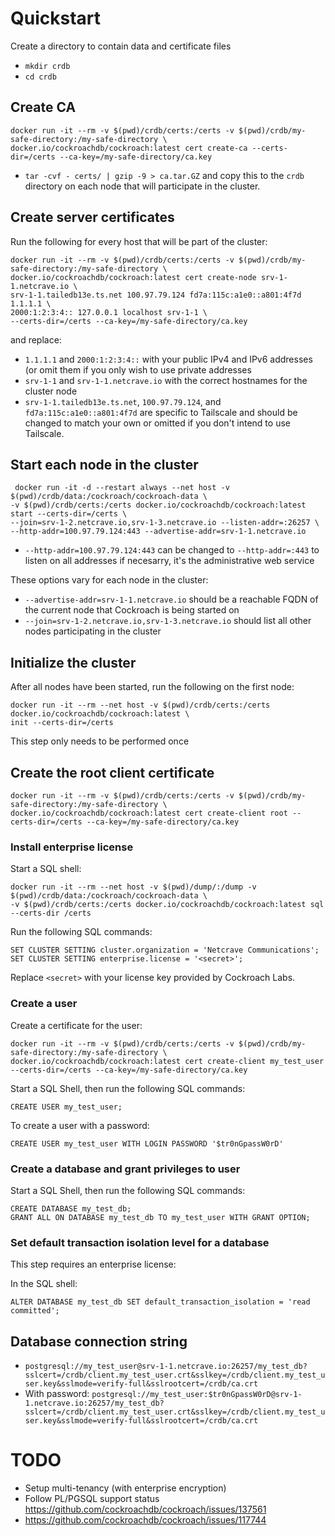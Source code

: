 # Quickstart 
Create a directory to contain data and certificate files 
- `mkdir crdb`
- `cd crdb`

## Create CA
```
docker run -it --rm -v $(pwd)/crdb/certs:/certs -v $(pwd)/crdb/my-safe-directory:/my-safe-directory \
docker.io/cockroachdb/cockroach:latest cert create-ca --certs-dir=/certs --ca-key=/my-safe-directory/ca.key
```

- `tar -cvf - certs/ | gzip -9 > ca.tar.GZ` and copy this to the `crdb` directory on each node that will participate in the cluster.

## Create server certificates

Run the following for every host that will be part of the cluster: 
```
docker run -it --rm -v $(pwd)/crdb/certs:/certs -v $(pwd)/crdb/my-safe-directory:/my-safe-directory \
docker.io/cockroachdb/cockroach:latest cert create-node srv-1-1.netcrave.io \
srv-1-1.tailedb13e.ts.net 100.97.79.124 fd7a:115c:a1e0::a801:4f7d 1.1.1.1 \
2000:1:2:3:4:: 127.0.0.1 localhost srv-1-1 \
--certs-dir=/certs --ca-key=/my-safe-directory/ca.key
```

and replace: 

- `1.1.1.1` and `2000:1:2:3:4::` with your public IPv4 and IPv6 addresses (or omit them if you only wish to use private addresses
- `srv-1-1` and `srv-1-1.netcrave.io` with the correct hostnames for the cluster node
- `srv-1-1.tailedb13e.ts.net`, `100.97.79.124`, and `fd7a:115c:a1e0::a801:4f7d` are specific to Tailscale and should be changed to match
your own or omitted if you don't intend to use Tailscale.

## Start each node in the cluster 

```
 docker run -it -d --restart always --net host -v $(pwd)/crdb/data:/cockroach/cockroach-data \
-v $(pwd)/crdb/certs:/certs docker.io/cockroachdb/cockroach:latest start --certs-dir=/certs \
--join=srv-1-2.netcrave.io,srv-1-3.netcrave.io --listen-addr=:26257 \
--http-addr=100.97.79.124:443 --advertise-addr=srv-1-1.netcrave.io
```

- `--http-addr=100.97.79.124:443` can be changed to `--http-addr=:443` to listen on all addresses if necesarry, it's the administrative web service

These options vary for each node in the cluster:
- `--advertise-addr=srv-1-1.netcrave.io` should be a reachable FQDN of the current node that Cockroach is being started on
- `--join=srv-1-2.netcrave.io,srv-1-3.netcrave.io` should list all other nodes participating in the cluster

## Initialize the cluster
After all nodes have been started, run the following on the first node: 

```
docker run -it --rm --net host -v $(pwd)/crdb/certs:/certs docker.io/cockroachdb/cockroach:latest \
init --certs-dir=/certs
```

This step only needs to be performed once 

## Create the root client certificate 

```
docker run -it --rm -v $(pwd)/crdb/certs:/certs -v $(pwd)/crdb/my-safe-directory:/my-safe-directory \
docker.io/cockroachdb/cockroach:latest cert create-client root --certs-dir=/certs --ca-key=/my-safe-directory/ca.key
```

### Install enterprise license
Start a SQL shell: 
```
docker run -it --rm --net host -v $(pwd)/dump/:/dump -v $(pwd)/crdb/data:/cockroach/cockroach-data \
-v $(pwd)/crdb/certs:/certs docker.io/cockroachdb/cockroach:latest sql --certs-dir /certs
```

Run the following SQL commands:

```
SET CLUSTER SETTING cluster.organization = 'Netcrave Communications';
SET CLUSTER SETTING enterprise.license = '<secret>';
```

Replace `<secret>` with your license key provided by Cockroach Labs. 

### Create a user 

Create a certificate for the user: 
```
docker run -it --rm -v $(pwd)/crdb/certs:/certs -v $(pwd)/crdb/my-safe-directory:/my-safe-directory \
docker.io/cockroachdb/cockroach:latest cert create-client my_test_user --certs-dir=/certs --ca-key=/my-safe-directory/ca.key
```

Start a SQL Shell, then run the following SQL commands: 
```
CREATE USER my_test_user;
```

To create a user with a password: 
```
CREATE USER my_test_user WITH LOGIN PASSWORD '$tr0nGpassW0rD'
```

### Create a database and grant privileges to user

Start a SQL Shell, then run the following SQL commands: 
```
CREATE DATABASE my_test_db;
GRANT ALL ON DATABASE my_test_db TO my_test_user WITH GRANT OPTION;
```

### Set default transaction isolation level for a database 
This step requires an enterprise license: 

In the SQL shell:
```
ALTER DATABASE my_test_db SET default_transaction_isolation = 'read committed';
```

## Database connection string

- `postgresql://my_test_user@srv-1-1.netcrave.io:26257/my_test_db?sslcert=/crdb/client.my_test_user.crt&sslkey=/crdb/client.my_test_user.key&sslmode=verify-full&sslrootcert=/crdb/ca.crt`
- With password: `postgresql://my_test_user:$tr0nGpassW0rD@srv-1-1.netcrave.io:26257/my_test_db?sslcert=/crdb/client.my_test_user.crt&sslkey=/crdb/client.my_test_user.key&sslmode=verify-full&sslrootcert=/crdb/ca.crt`

# TODO
- Setup multi-tenancy (with enterprise encryption)
- Follow PL/PGSQL support status https://github.com/cockroachdb/cockroach/issues/137561
- https://github.com/cockroachdb/cockroach/issues/117744

